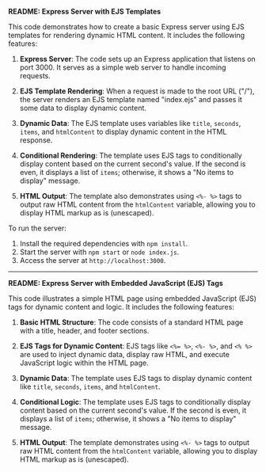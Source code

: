 **README: Express Server with EJS Templates**

This code demonstrates how to create a basic Express server using EJS templates for rendering dynamic HTML content. It includes the following features:

1. **Express Server**: The code sets up an Express application that listens on port 3000. It serves as a simple web server to handle incoming requests.

2. **EJS Template Rendering**: When a request is made to the root URL ("/"), the server renders an EJS template named "index.ejs" and passes it some data to display dynamic content.

3. **Dynamic Data**: The EJS template uses variables like `title`, `seconds`, `items`, and `htmlContent` to display dynamic content in the HTML response.

4. **Conditional Rendering**: The template uses EJS tags to conditionally display content based on the current second's value. If the second is even, it displays a list of `items`; otherwise, it shows a "No items to display" message.

5. **HTML Output**: The template also demonstrates using `<%- %>` tags to output raw HTML content from the `htmlContent` variable, allowing you to display HTML markup as is (unescaped).

To run the server:

1. Install the required dependencies with `npm install`.
2. Start the server with `npm start` or `node index.js`.
3. Access the server at `http://localhost:3000`.

---

**README: Express Server with Embedded JavaScript (EJS) Tags**

This code illustrates a simple HTML page using embedded JavaScript (EJS) tags for dynamic content and logic. It includes the following features:

1. **Basic HTML Structure**: The code consists of a standard HTML page with a title, header, and footer sections.

2. **EJS Tags for Dynamic Content**: EJS tags like `<%= %>`, `<%- %>`, and `<% %>` are used to inject dynamic data, display raw HTML, and execute JavaScript logic within the HTML page.

3. **Dynamic Data**: The template uses EJS tags to display dynamic content like `title`, `seconds`, `items`, and `htmlContent`.

4. **Conditional Logic**: The template uses EJS tags to conditionally display content based on the current second's value. If the second is even, it displays a list of `items`; otherwise, it shows a "No items to display" message.

5. **HTML Output**: The template demonstrates using `<%- %>` tags to output raw HTML content from the `htmlContent` variable, allowing you to display HTML markup as is (unescaped).